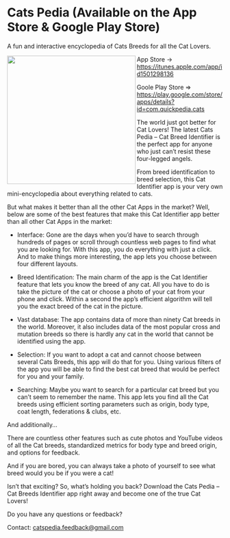 # Cats Pedia (Available on the App Store & Google Play Store)
A fun and interactive encyclopedia of Cats Breeds for all the Cat Lovers.

<img src="https://scontent.fmnl9-1.fna.fbcdn.net/v/t1.0-9/p960x960/87962888_107923410817224_5339371289322717184_o.png?_nc_cat=107&_nc_sid=85a577&_nc_ohc=aufp-DZA5GsAX8OhTIX&_nc_ht=scontent.fmnl9-1.fna&oh=4d376f35782bb3a29c5047ce0f1b1e07&oe=5E956DDD" align="left" width="300" >

App Store -> https://itunes.apple.com/app/id1501298136

Goole Play Store => https://play.google.com/store/apps/details?id=com.quickpedia.cats

The world just got better for Cat Lovers!
The latest Cats Pedia – Cat Breed Identifier is the perfect app for anyone who just can’t resist these four-legged angels.

From breed identification to breed selection, this Cat Identifier app is your very own mini-encyclopedia about everything related to cats.

But what makes it better than all the other Cat Apps in the market?
Well, below are some of the best features that make this Cat Identifier app better than all other Cat Apps in the market:

- Interface: 
Gone are the days when you’d have to search through hundreds of pages or scroll through countless web pages to find what you are looking for. With this app, you do everything with just a click.
And to make things more interesting, the app lets you choose between four different layouts.

- Breed Identification:
The main charm of the app is the Cat Identifier feature that lets you know the breed of any cat. All you have to do is take the picture of the cat or choose a photo of your cat from your phone and click. Within a second the app’s efficient algorithm will tell you the exact breed of the cat in the picture.

- Vast database:
The app contains data of more than ninety Cat breeds in the world. Moreover, it also includes data of the most popular cross and mutation breeds so there is hardly any cat in the world that cannot be identified using the app.

- Selection:
If you want to adopt a cat and cannot choose between several Cats Breeds, this app will do that for you. Using various filters of the app you will be able to find the best cat breed that would be perfect for you and your family.

- Searching:
Maybe you want to search for a particular cat breed but you can’t seem to remember the name. This app lets you find all the Cat breeds using efficient sorting parameters such as origin, body type, coat length, federations & clubs, etc.

And additionally…

There are countless other features such as cute photos and YouTube videos of all the Cat breeds, standardized metrics for body type and breed origin, and options for feedback.

And if you are bored, you can always take a photo of yourself to see what breed would you be if you were a cat!

Isn’t that exciting? So, what’s holding you back? Download the Cats Pedia – Cat Breeds Identifier app right away and become one of the true Cat Lovers!


Do you have any questions or feedback?

Contact: catspedia.feedback@gmail.com

